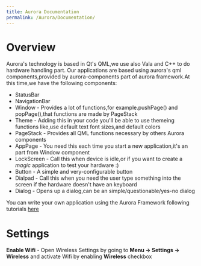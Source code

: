 ```yaml
---
title: Aurora Documentation
permalink: /Aurora/Documentation/
---
```


Overview
========

Aurora's technology is based in Qt's QML,we use also Vala and C++ to do hardware handling part. Our applications are based using aurora's qml components,provided by aurora-components part of aurora framework.At this time,we have the following components:

-   StatusBar
-   NavigationBar
-   Window - Provides a lot of functions,for example.pushPage() and popPage(),that functions are made by PageStack
-   Theme - Adding this in your code you'll be able to use themeing functions like,use default text font sizes,and default colors
-   PageStack - Provides all QML functions necessary by others Aurora components
-   AppPage - You need this each time you start a new application,it's an part from Window component
-   LockScreen - Call this when device is idle,or if you want to create a *magic* application to test your hardware :)
-   Button - A simple and very-configurable button
-   Dialpad - Call this when you need the user type something into the screen if the hardware doesn't have an keyboard
-   Dialog - Opens up a dialog,can be an simple/questionable/yes-no dialog

You can write your own application using the Aurora Framework following tutorials [here](/Aurora/WritingAnApp "wikilink")

Settings
========

**Enable Wifi** - Open Wireless Settings by going to **Menu -\> Settings -\> Wireless** and activate Wifi by enabling **Wireless** checkbox